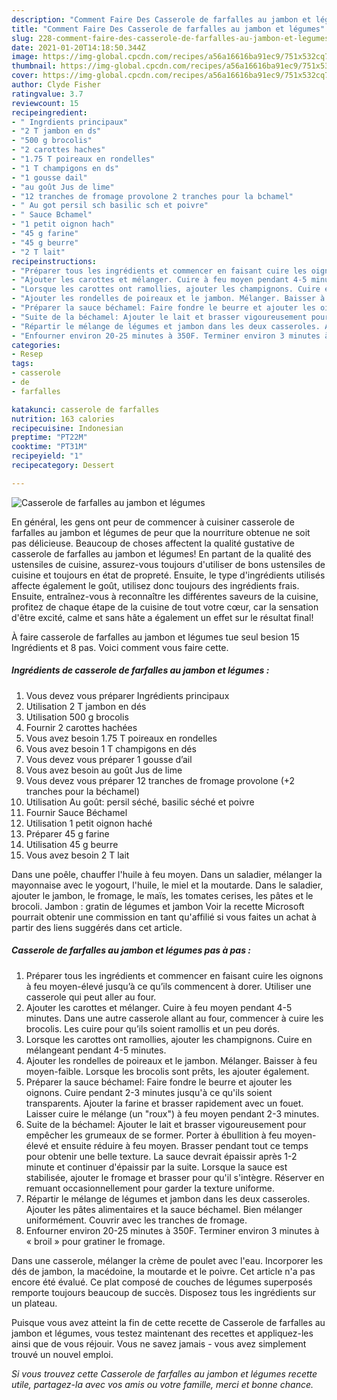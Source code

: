 ```yaml
---
description: "Comment Faire Des Casserole de farfalles au jambon et légumes"
title: "Comment Faire Des Casserole de farfalles au jambon et légumes"
slug: 228-comment-faire-des-casserole-de-farfalles-au-jambon-et-legumes
date: 2021-01-20T14:18:50.344Z
image: https://img-global.cpcdn.com/recipes/a56a16616ba91ec9/751x532cq70/casserole-de-farfalles-au-jambon-et-legumes-photo-principale-de-la-recette.jpg
thumbnail: https://img-global.cpcdn.com/recipes/a56a16616ba91ec9/751x532cq70/casserole-de-farfalles-au-jambon-et-legumes-photo-principale-de-la-recette.jpg
cover: https://img-global.cpcdn.com/recipes/a56a16616ba91ec9/751x532cq70/casserole-de-farfalles-au-jambon-et-legumes-photo-principale-de-la-recette.jpg
author: Clyde Fisher
ratingvalue: 3.7
reviewcount: 15
recipeingredient:
- " Ingrdients principaux"
- "2 T jambon en ds"
- "500 g brocolis"
- "2 carottes haches"
- "1.75 T poireaux en rondelles"
- "1 T champigons en ds"
- "1 gousse dail"
- "au goût Jus de lime"
- "12 tranches de fromage provolone 2 tranches pour la bchamel"
- " Au got persil sch basilic sch et poivre"
- " Sauce Bchamel"
- "1 petit oignon hach"
- "45 g farine"
- "45 g beurre"
- "2 T lait"
recipeinstructions:
- "Préparer tous les ingrédients et commencer en faisant cuire les oignons à feu moyen-élevé jusqu’à ce qu’ils commencent à dorer. Utiliser une casserole qui peut aller au four."
- "Ajouter les carottes et mélanger. Cuire à feu moyen pendant 4-5 minutes. Dans une autre casserole allant au four, commencer à cuire les brocolis. Les cuire pour qu’ils soient ramollis et un peu dorés."
- "Lorsque les carottes ont ramollies, ajouter les champignons. Cuire en mélangeant pendant 4-5 minutes."
- "Ajouter les rondelles de poireaux et le jambon. Mélanger. Baisser à feu moyen-faible. Lorsque les brocolis sont prêts, les ajouter également."
- "Préparer la sauce béchamel: Faire fondre le beurre et ajouter les oignons. Cuire pendant 2-3 minutes jusqu&#39;à ce qu&#39;ils soient transparents. Ajouter la farine et brasser rapidement avec un fouet. Laisser cuire le mélange (un &#34;roux&#34;) à feu moyen pendant 2-3 minutes."
- "Suite de la béchamel: Ajouter le lait et brasser vigoureusement pour empêcher les grumeaux de se former. Porter à ébullition à feu moyen-élevé et ensuite réduire à feu moyen. Brasser pendant tout ce temps pour obtenir une belle texture. La sauce devrait épaissir après 1-2 minute et continuer d&#39;épaissir par la suite. Lorsque la sauce est stabilisée, ajouter le fromage et brasser pour qu&#39;il s&#39;intègre. Réserver en remuant occasionnellement pour garder la texture uniforme."
- "Répartir le mélange de légumes et jambon dans les deux casseroles. Ajouter les pâtes alimentaires et la sauce béchamel. Bien mélanger uniformément. Couvrir avec les tranches de fromage."
- "Enfourner environ 20-25 minutes à 350F. Terminer environ 3 minutes à « broil » pour gratiner le fromage."
categories:
- Resep
tags:
- casserole
- de
- farfalles

katakunci: casserole de farfalles 
nutrition: 163 calories
recipecuisine: Indonesian
preptime: "PT22M"
cooktime: "PT31M"
recipeyield: "1"
recipecategory: Dessert

---
```



![Casserole de farfalles au jambon et légumes](https://img-global.cpcdn.com/recipes/a56a16616ba91ec9/751x532cq70/casserole-de-farfalles-au-jambon-et-legumes-photo-principale-de-la-recette.jpg)

En général, les gens ont peur de commencer à cuisiner casserole de farfalles au jambon et légumes de peur que la nourriture obtenue ne soit pas délicieuse. Beaucoup de choses affectent la qualité gustative de casserole de farfalles au jambon et légumes! En partant de la qualité des ustensiles de cuisine, assurez-vous toujours d'utiliser de bons ustensiles de cuisine et toujours en état de propreté. Ensuite, le type d'ingrédients utilisés affecte également le goût, utilisez donc toujours des ingrédients frais. Ensuite, entraînez-vous à reconnaître les différentes saveurs de la cuisine, profitez de chaque étape de la cuisine de tout votre cœur, car la sensation d'être excité, calme et sans hâte a également un effet sur le résultat final!

<!--inarticleads1-->

À faire casserole de farfalles au jambon et légumes tue seul besion 15 Ingrédients et 8 pas. Voici comment vous faire cette.

##### Ingrédients de casserole de farfalles au jambon et légumes :

1. Vous devez vous préparer  Ingrédients principaux
1. Utilisation 2 T jambon en dés
1. Utilisation 500 g brocolis
1. Fournir 2 carottes hachées
1. Vous avez besoin 1.75 T poireaux en rondelles
1. Vous avez besoin 1 T champigons en dés
1. Vous devez vous préparer 1 gousse d’ail
1. Vous avez besoin au goût Jus de lime
1. Vous devez vous préparer 12 tranches de fromage provolone (+2 tranches pour la béchamel)
1. Utilisation  Au goût: persil séché, basilic séché et poivre
1. Fournir  Sauce Béchamel
1. Utilisation 1 petit oignon haché
1. Préparer 45 g farine
1. Utilisation 45 g beurre
1. Vous avez besoin 2 T lait


Dans une poêle, chauffer l&#39;huile à feu moyen. Dans un saladier, mélanger la mayonnaise avec le yogourt, l&#39;huile, le miel et la moutarde. Dans le saladier, ajouter le jambon, le fromage, le maïs, les tomates cerises, les pâtes et le brocoli. Jambon : gratin de légumes et jambon Voir la recette Microsoft pourrait obtenir une commission en tant qu&#39;affilié si vous faites un achat à partir des liens suggérés dans cet article. 

<!--inarticleads2-->

##### Casserole de farfalles au jambon et légumes pas à pas :

1. Préparer tous les ingrédients et commencer en faisant cuire les oignons à feu moyen-élevé jusqu’à ce qu’ils commencent à dorer. Utiliser une casserole qui peut aller au four.
1. Ajouter les carottes et mélanger. Cuire à feu moyen pendant 4-5 minutes. Dans une autre casserole allant au four, commencer à cuire les brocolis. Les cuire pour qu’ils soient ramollis et un peu dorés.
1. Lorsque les carottes ont ramollies, ajouter les champignons. Cuire en mélangeant pendant 4-5 minutes.
1. Ajouter les rondelles de poireaux et le jambon. Mélanger. Baisser à feu moyen-faible. Lorsque les brocolis sont prêts, les ajouter également.
1. Préparer la sauce béchamel: Faire fondre le beurre et ajouter les oignons. Cuire pendant 2-3 minutes jusqu&#39;à ce qu&#39;ils soient transparents. Ajouter la farine et brasser rapidement avec un fouet. Laisser cuire le mélange (un &#34;roux&#34;) à feu moyen pendant 2-3 minutes.
1. Suite de la béchamel: Ajouter le lait et brasser vigoureusement pour empêcher les grumeaux de se former. Porter à ébullition à feu moyen-élevé et ensuite réduire à feu moyen. Brasser pendant tout ce temps pour obtenir une belle texture. La sauce devrait épaissir après 1-2 minute et continuer d&#39;épaissir par la suite. Lorsque la sauce est stabilisée, ajouter le fromage et brasser pour qu&#39;il s&#39;intègre. Réserver en remuant occasionnellement pour garder la texture uniforme.
1. Répartir le mélange de légumes et jambon dans les deux casseroles. Ajouter les pâtes alimentaires et la sauce béchamel. Bien mélanger uniformément. Couvrir avec les tranches de fromage.
1. Enfourner environ 20-25 minutes à 350F. Terminer environ 3 minutes à « broil » pour gratiner le fromage.


Dans une casserole, mélanger la crème de poulet avec l&#39;eau. Incorporer les dés de jambon, la macédoine, la moutarde et le poivre. Cet article n&#39;a pas encore été évalué. Ce plat composé de couches de légumes superposés remporte toujours beaucoup de succès. Disposez tous les ingrédients sur un plateau. 

<!--inarticleads1-->

<p>
Puisque vous avez atteint la fin de cette recette de Casserole de farfalles au jambon et légumes, vous testez maintenant des recettes et appliquez-les ainsi que de vous réjouir. Vous ne savez jamais - vous avez simplement trouvé un nouvel emploi.
</p>

<p>
<i>Si vous trouvez cette Casserole de farfalles au jambon et légumes recette utile, partagez-la avec vos amis ou votre famille, merci et bonne chance.</i>
</p>

